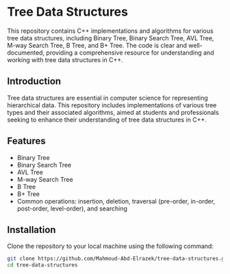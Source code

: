 # Tree Data Structures

This repository contains C++ implementations and algorithms for various tree data structures, including Binary Tree, Binary Search Tree, AVL Tree, M-way Search Tree, B Tree, and B+ Tree. The code is clear and well-documented, providing a comprehensive resource for understanding and working with tree data structures in C++.

## Introduction

Tree data structures are essential in computer science for representing hierarchical data. This repository includes implementations of various tree types and their associated algorithms, aimed at students and professionals seeking to enhance their understanding of tree data structures in C++.

## Features

- Binary Tree
- Binary Search Tree
- AVL Tree
- M-way Search Tree
- B Tree
- B+ Tree
- Common operations: insertion, deletion, traversal (pre-order, in-order, post-order, level-order), and searching

## Installation

Clone the repository to your local machine using the following command:

```sh
git clone https://github.com/Mahmoud-Abd-Elrazek/tree-data-structures.git
cd tree-data-structures
